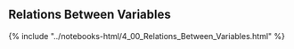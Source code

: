 Relations Between Variables
------

{% include "../notebooks-html/4_00_Relations_Between_Variables.html" %}
